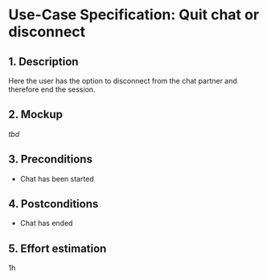 # Use-Case Specification: Quit chat or disconnect

## 1. Description

Here the user has the option to disconnect from the chat partner and therefore end the session.

## 2. Mockup

*tbd*

## 3. Preconditions

* Chat has been started

## 4. Postconditions

* Chat has ended

## 5. Effort estimation

1h